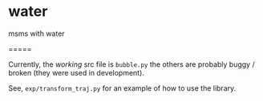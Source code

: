 water
=====

msms with water

=====

Currently, the *working* src file is ```bubble.py``` the others are probably buggy / broken (they were used in development).

See, ```exp/transform_traj.py``` for an example of how to use the library.
